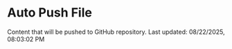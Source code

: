 # Auto Push File

Content that will be pushed to GitHub repository.
Last updated: 08/22/2025, 08:03:02 PM